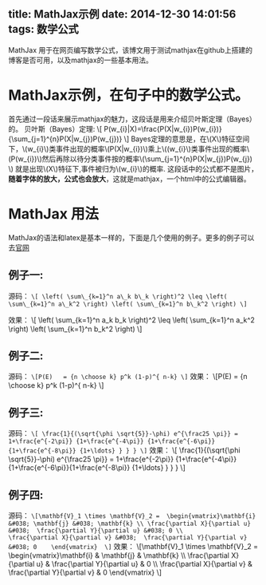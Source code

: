 title: MathJax示例
date: 2014-12-30 14:01:56
tags: 数学公式
---

MathJax 用于在网页编写数学公式，该博文用于测试mathjax在github上搭建的博客是否可用，以及mathjax的一些基本用法。

<script type="text/javascript" src="http://cdn.mathjax.org/mathjax/latest/MathJax.js?config=TeX-AMS-MML_HTMLorMML"></script>

# MathJax示例，在句子中的数学公式。
首先通过一段话来展示mathjax的魅力，这段话是用来介绍贝叶斯定理（Bayes）的。
贝叶斯（Bayes）定理:
    \\[ P(w\_{i}|X)=\frac{P(X|w\_{i})P(w\_{i})}{\sum\_{j=1}^{n}P(X|w\_{j})P(w\_{j})}  \\]
Bayes定理的意思是，在\\(X\\)特征空间下，\\(w\_{i}\\)类事件出现的概率\\(P(X|w\_{i})\\)乘上\\((w\_{i}\\)类事件出现的概率\\(P(w\_{i})\\)然后再除以待分类事件按的概率\\(\sum\_{j=1}^{n}P(X|w\_{j})P(w\_{j}) \\) 就是出现\\(X\\)特征下,事件被归为\\(w\_{i}\\)的概率.
这段话中的公式都不是图片，**随着字体的放大，公式也会放大**，这就是mathjax，一个html中的公式编辑器。

# MathJax 用法
MathJax的语法和latex是基本一样的，下面是几个使用的例子。更多的例子可以去[官网](http://www.mathjax.org/demos/tex-samples/)
## 例子一:
源码：
    `\[ \left( \sum\_{k=1}^n a\_k b\_k \right)^2 \leq \left( \sum\_{k=1}^n a\_k^2 \right) \left( \sum\_{k=1}^n b\_k^2 \right) \]`

效果：
    \\[ \left( \sum\_{k=1}^n a\_k b\_k \right)^2 \leq \left( \sum\_{k=1}^n a\_k^2 \right) \left( \sum\_{k=1}^n b\_k^2 \right) \\]


## 例子二:
源码：
    `\[P(E)   = {n \choose k} p^k (1-p)^{ n-k} \]`
效果：
    \\[P(E)   = {n \choose k} p^k (1-p)^{ n-k} \\]

## 例子三:
源码：
    `\[ \frac{1}{(\sqrt{\phi \sqrt{5}}-\phi) e^{\frac25 \pi}} = 1+\frac{e^{-2\pi}} {1+\frac{e^{-4\pi}} {1+\frac{e^{-6\pi}}{1+\frac{e^{-8\pi}} {1+\ldots} } } } \]`
效果：
    \\[ \frac{1}{(\sqrt{\phi \sqrt{5}}-\phi) e^{\frac25 \pi}} = 1+\frac{e^{-2\pi}} {1+\frac{e^{-4\pi}} {1+\frac{e^{-6\pi}}{1+\frac{e^{-8\pi}} {1+\ldots} } } } \\]

## 例子四:
源码：
`\[\mathbf{V}_1 \times \mathbf{V}_2 =  \begin{vmatrix}\mathbf{i} &#038; \mathbf{j} &#038; \mathbf{k} \\ \frac{\partial X}{\partial u} &#038;  \frac{\partial Y}{\partial u} &#038; 0 \\               \frac{\partial X}{\partial v} &#038;  \frac{\partial Y}{\partial v} &#038; 0    \end{vmatrix}  \]`
效果：
\\[\mathbf{V}\_1 \times \mathbf{V}\_2 =  \begin{vmatrix}\mathbf{i} &#038; \mathbf{j} &#038; \mathbf{k} \\\\ \frac{\partial X}{\partial u} &#038;  \frac{\partial Y}{\partial u} &#038; 0 \\\\               \frac{\partial X}{\partial v} &#038;  \frac{\partial Y}{\partial v} &#038; 0    \end{vmatrix}  \\]
